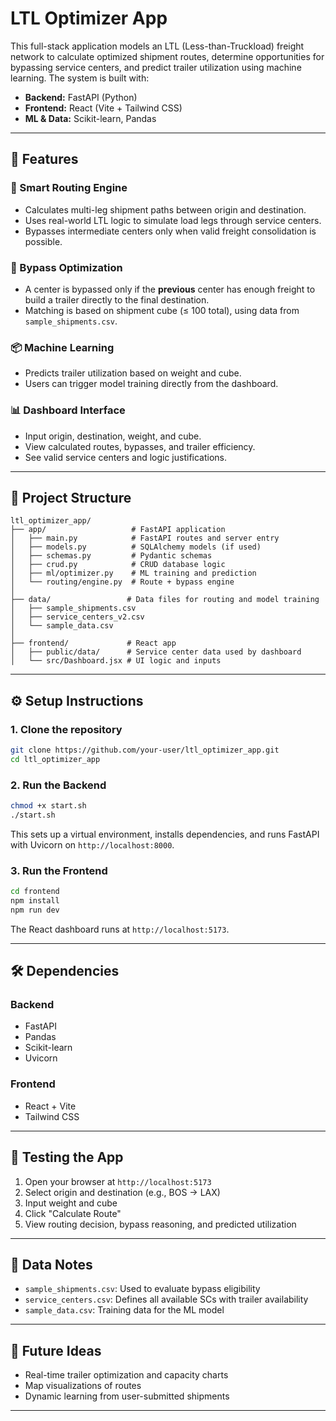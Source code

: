 # LTL Optimizer App

This full-stack application models an LTL (Less-than-Truckload) freight network to calculate optimized shipment routes, determine opportunities for bypassing service centers, and predict trailer utilization using machine learning. The system is built with:

- **Backend:** FastAPI (Python)
- **Frontend:** React (Vite + Tailwind CSS)
- **ML & Data:** Scikit-learn, Pandas

---

## 🚀 Features

### 🔁 Smart Routing Engine
- Calculates multi-leg shipment paths between origin and destination.
- Uses real-world LTL logic to simulate load legs through service centers.
- Bypasses intermediate centers only when valid freight consolidation is possible.

### 🚚 Bypass Optimization
- A center is bypassed only if the **previous** center has enough freight to build a trailer directly to the final destination.
- Matching is based on shipment cube (≤ 100 total), using data from `sample_shipments.csv`.

### 📦 Machine Learning
- Predicts trailer utilization based on weight and cube.
- Users can trigger model training directly from the dashboard.

### 📊 Dashboard Interface
- Input origin, destination, weight, and cube.
- View calculated routes, bypasses, and trailer efficiency.
- See valid service centers and logic justifications.

---

## 🧱 Project Structure

```
ltl_optimizer_app/
├── app/                   # FastAPI application
│   ├── main.py            # FastAPI routes and server entry
│   ├── models.py          # SQLAlchemy models (if used)
│   ├── schemas.py         # Pydantic schemas
│   ├── crud.py            # CRUD database logic
│   ├── ml/optimizer.py    # ML training and prediction
│   └── routing/engine.py  # Route + bypass engine
│
├── data/                 # Data files for routing and model training
│   ├── sample_shipments.csv
│   ├── service_centers_v2.csv
│   └── sample_data.csv
│
├── frontend/             # React app
│   ├── public/data/      # Service center data used by dashboard
│   └── src/Dashboard.jsx # UI logic and inputs
```

---

## ⚙️ Setup Instructions

### 1. Clone the repository
```bash
git clone https://github.com/your-user/ltl_optimizer_app.git
cd ltl_optimizer_app
```

### 2. Run the Backend
```bash
chmod +x start.sh
./start.sh
```
This sets up a virtual environment, installs dependencies, and runs FastAPI with Uvicorn on `http://localhost:8000`.

### 3. Run the Frontend
```bash
cd frontend
npm install
npm run dev
```
The React dashboard runs at `http://localhost:5173`.

---

## 🛠 Dependencies

### Backend
- FastAPI
- Pandas
- Scikit-learn
- Uvicorn

### Frontend
- React + Vite
- Tailwind CSS

---

## 🧪 Testing the App

1. Open your browser at `http://localhost:5173`
2. Select origin and destination (e.g., BOS → LAX)
3. Input weight and cube
4. Click "Calculate Route"
5. View routing decision, bypass reasoning, and predicted utilization

---

## 📂 Data Notes
- `sample_shipments.csv`: Used to evaluate bypass eligibility
- `service_centers.csv`: Defines all available SCs with trailer availability
- `sample_data.csv`: Training data for the ML model

---

## 📌 Future Ideas
- Real-time trailer optimization and capacity charts
- Map visualizations of routes
- Dynamic learning from user-submitted shipments

---
